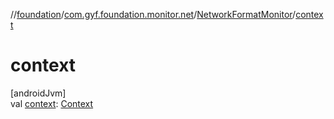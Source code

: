 //[foundation](../../../index.md)/[com.gyf.foundation.monitor.net](../index.md)/[NetworkFormatMonitor](index.md)/[context](context.md)

# context

[androidJvm]\
val [context](context.md): [Context](https://developer.android.com/reference/kotlin/android/content/Context.html)